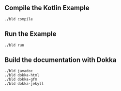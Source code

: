 ## Compile the Kotlin Example

```console
./bld compile
```

## Run the Example

```console
./bld run
```

## Build the documentation with Dokka

```console
./bld javadoc
./bld dokka-html
./bld dokka-gfm
./bld dokka-jekyll
```
